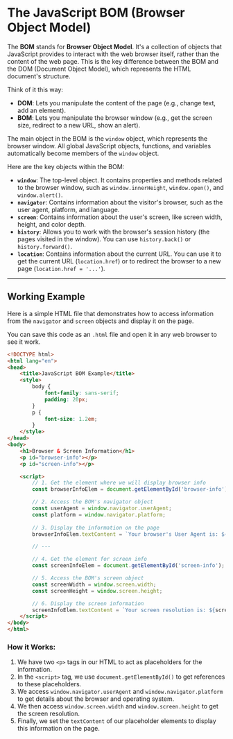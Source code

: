 # The JavaScript BOM (Browser Object Model)

The **BOM** stands for **Browser Object Model**. It's a collection of objects that JavaScript provides to interact with the web browser itself, rather than the content of the web page. This is the key difference between the BOM and the DOM (Document Object Model), which represents the HTML document's structure.

Think of it this way:
*   **DOM**: Lets you manipulate the content of the page (e.g., change text, add an element).
*   **BOM**: Lets you manipulate the browser window (e.g., get the screen size, redirect to a new URL, show an alert).

The main object in the BOM is the `window` object, which represents the browser window. All global JavaScript objects, functions, and variables automatically become members of the `window` object.

Here are the key objects within the BOM:

*   **`window`**: The top-level object. It contains properties and methods related to the browser window, such as `window.innerHeight`, `window.open()`, and `window.alert()`.
*   **`navigator`**: Contains information about the visitor's browser, such as the user agent, platform, and language.
*   **`screen`**: Contains information about the user's screen, like screen width, height, and color depth.
*   **`history`**: Allows you to work with the browser's session history (the pages visited in the window). You can use `history.back()` or `history.forward()`.
*   **`location`**: Contains information about the current URL. You can use it to get the current URL (`location.href`) or to redirect the browser to a new page (`location.href = '...'`).

---

## Working Example

Here is a simple HTML file that demonstrates how to access information from the `navigator` and `screen` objects and display it on the page.

You can save this code as an `.html` file and open it in any web browser to see it work.

```html
<!DOCTYPE html>
<html lang="en">
<head>
    <title>JavaScript BOM Example</title>
    <style>
        body {
            font-family: sans-serif;
            padding: 20px;
        }
        p {
            font-size: 1.2em;
        }
    </style>
</head>
<body>
    <h1>Browser & Screen Information</h1>
    <p id="browser-info"></p>
    <p id="screen-info"></p>

    <script>
        // 1. Get the element where we will display browser info
        const browserInfoElem = document.getElementById('browser-info');

        // 2. Access the BOM's navigator object
        const userAgent = window.navigator.userAgent;
        const platform = window.navigator.platform;
        
        // 3. Display the information on the page
        browserInfoElem.textContent = `Your browser's User Agent is: ${userAgent}. You are running on: ${platform}.`;

        // ---

        // 4. Get the element for screen info
        const screenInfoElem = document.getElementById('screen-info');

        // 5. Access the BOM's screen object
        const screenWidth = window.screen.width;
        const screenHeight = window.screen.height;

        // 6. Display the screen information
        screenInfoElem.textContent = `Your screen resolution is: ${screenWidth}px x ${screenHeight}px.`;
    </script>
</body>
</html>
```

### How it Works:

1.  We have two `<p>` tags in our HTML to act as placeholders for the information.
2.  In the `<script>` tag, we use `document.getElementById()` to get references to these placeholders.
3.  We access `window.navigator.userAgent` and `window.navigator.platform` to get details about the browser and operating system.
4.  We then access `window.screen.width` and `window.screen.height` to get the screen resolution.
5.  Finally, we set the `textContent` of our placeholder elements to display this information on the page.

